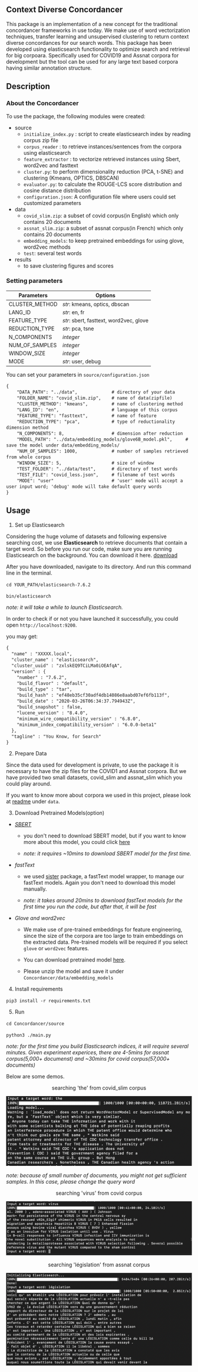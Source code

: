 ## Context Diverse Concordancer

This package is an implementation of a new concept for the traditional concordancer frameworks in use today. We make use of word vectorization techniques, transfer learning and unsupervised clustering to return context diverse concordances for our search words. This package has been developed using elasticsearch functionality to optimize search and retrieval for big corpoara. Specifically used for COVID19 and Assnat corpora for development but the tool can be used for any large text based corpora having similar annotation structure.

## Description

### About the Concordancer

To use the package, the following modules were created:

- source
    - `initialize_index.py` : script to create elasticsearch index by reading corpus zip file
    - `corpus_reader` : to retrieve instances/sentences from the corpora using elasticsearch
    - `feature_extractor` : to vectorize retrieved instances using Sbert, word2vec and fasttext
    - `cluster.py`: to perform dimensionality reduction (PCA, t-SNE) and clustering (Kmeans, OPTICS, DBSCAN)
    - `evaluator.py`: to calculate the ROUGE-LCS score distribution and cosine distance distribution 
    - `configuration.json`: A configuration file where users could set customized parameters
- data
    - `covid_slim.zip`: a subset of covid corpus(in English) which only contains 20 documents
    - `assnat_slim.zip`: a subset of assnat corpus(in French) which only contains 20 documents
    - `embedding_models`: to keep pretrained embeddings for using glove, word2vec methods
    - `test`: several test words
- results
    - to save clustering figures and scores

### Setting parameters

| Parameters | Options|
|------------|--------|
| CLUSTER_METHOD | *str*: kmeans, optics, dbscan|
| LANG_ID |*str*: en, fr|
|FEATURE_TYPE|*str*: sbert, fasttext, word2vec, glove|
|REDUCTION_TYPE|*str*: pca, tsne|
|N_COMPONENTS| *integer*|
|NUM_OF_SAMPLES| *integer*|
|WINDOW_SIZE|*integer*|
|MODE|*str*: user, debug|


You can set your parameters in `source/configuration.json`
```
{   
    "DATA_PATH": "../data",             # directory of your data
    "FOLDER_NAME": "covid_slim.zip",    # name of data(zipfile)
    "CLUSTER_METHOD": "kmeans",         # name of clustering method
    "LANG_ID": "en",                    # language of this corpus
    "FEATURE_TYPE": "fasttext",         # name of feature
    "REDUCTION_TYPE": "pca",            # type of reductionality dimension method
    "N_COMPONENTS": 8,                  # dimension after reduction
    "MODEL_PATH": "../data/embedding_models/glove6B_model.pkl",     # save the model under data/embedding_models/
    "NUM_OF_SAMPLES": 1000,             # number of samples retrieved from whole corpus
    "WINDOW_SIZE": 5,                   # size of window
    "TEST_FOLDER": "../data/test",      # directory of test words
    "TEST_FILE": "covid_less.json",     # filename of test words
    "MODE": "user"                      # 'user' mode will accept a user input word; 'debug' mode will take default query words
}
```

## Usage

1. Set up Elasticsearch

Considering the huge volume of datasets and following expensive searching cost, we use **Elasticsearch** to retrieve documents that contain a target word. So before you run our code, make sure you are running Elasticsearch on the background. You can download it here.
[download](https://www.elastic.co/downloads/elasticsearch)

After you have downloaded, navigate to its directory. And run this command line in the terminal.

`cd YOUR_PATH/elasticsearch-7.6.2`

`bin/elasticsearch`

*note: it will take a while to launch Elasticsearch.*

In order to check if or not you have launched it successfully, you could open `http://localhost:9200`. 

you may get:

```
{
  "name" : "XXXXX.local",
  "cluster_name" : "elasticsearch",
  "cluster_uuid" : "zxlskEQ9TCiLMa0iOEAfqA",
  "version" : {
    "number" : "7.6.2",
    "build_flavor" : "default",
    "build_type" : "tar",
    "build_hash" : "ef48eb35cf30adf4db14086e8aabd07ef6fb113f",
    "build_date" : "2020-03-26T06:34:37.794943Z",
    "build_snapshot" : false,
    "lucene_version" : "8.4.0",
    "minimum_wire_compatibility_version" : "6.8.0",
    "minimum_index_compatibility_version" : "6.0.0-beta1"
  },
  "tagline" : "You Know, for Search"
}
```

2. Prepare Data

Since the data used for development is private, to use the package it is necessary to have the zip files for the COVID1 and Assnat corpora. But we have provided two small datasets, covid_slim and assnat_slim which you could play around.

If you want to know more about corpora we used in this project, please look at [readme](https://github.ubc.ca/kappa224/Concordancer/tree/master/Concordancer/data) under `data`.

3. Download Pretrained Models(option)

- *[SBERT](https://github.com/UKPLab/sentence-transformers)*

  - you don't need to download SBERT model, but if you want to know more about this model, you could click [here](https://github.com/UKPLab/sentence-transformers/blob/master/docs/pretrained-models/multilingual-models.md)

  - *note: it requires ~10mins to download SBERT model for the first time.*

- *fastText*

  - we used [sister](https://github.com/tofunlp/sister) package, a fastText model wrapper, to manage our fastText models. Again you don't need to download this model manually.

  - *note: it takes around 20mins to download fastText models for the first time you run the code, but after that, it will be fast*

- *Glove and word2vec*

  - We make use of pre-trained embeddings for feature engineering, since the size of the corpora are too large to train embeddings on the extracted data. Pre-trained models will be required if you select `glove` or `word2vec` features.

  - You can download pretrained model [here](https://drive.google.com/file/d/19q9GHxh45zSjwo_BnSIUUySt-VjEvXxo/view).

  - Please unzip the model and save it under `Concordancer/data/embedding_models`

4. Install requirements

`pip3 install -r requirements.txt`

5. Run

`cd Concordancer/source`

`python3 ./main.py`

*note: for the first time you build Elasticsearch indices, it will require several minutes. Given experiment experices, there are 4-5mins for assnat corpus(5,000+ documenst) and ~30mins for covid corpus(57,000+ documents)*

Below are some demos.

<center>searching 'the' from covid_slim corpus</center>

![](Concordancer/results/demo_the.png)


*note: because of small number of documents, you might not get sufficient samples. In this case, please change the query word*

<center>searching 'virus' from covid corpus</center>

![](Concordancer/results/demo_virus.png)

<center>searching 'législation' from assnat corpus</center>

![](Concordancer/results/demo_legislation.png)